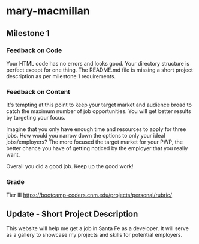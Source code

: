 

# mary-macmillan


## Milestone 1

### Feedback on Code

Your HTML code has no errors and looks good.
Your directory structure is perfect except for one thing. The README.md file is missing a short project description as per milestone 1 requirements.

### Feedback on Content

It's tempting at this point to keep your target market and audience broad to catch the maximum number of job opportunities. You will get better results by targeting your focus.

Imagine that you only have enough time and resources to apply for three jobs. How would you narrow down the options to only your ideal jobs/employers? The more focused the target market for your PWP, the better chance you have of getting noticed by the employer that you really want.

Overall you did a good job. Keep up the good work!

### Grade
Tier III https://bootcamp-coders.cnm.edu/projects/personal/rubric/

## Update - Short Project Description

This website will help me get a job in Santa Fe as a developer. It will serve as a gallery to showcase my projects and skills for potential employers.